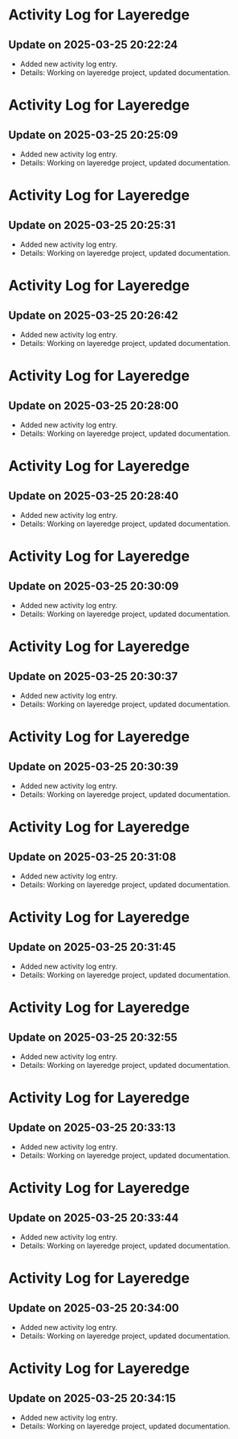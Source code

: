 # Activity Log for Layeredge

## Update on 2025-03-25 20:22:24
- Added new activity log entry.
- Details: Working on layeredge project, updated documentation.

# Activity Log for Layeredge

## Update on 2025-03-25 20:25:09
- Added new activity log entry.
- Details: Working on layeredge project, updated documentation.

# Activity Log for Layeredge

## Update on 2025-03-25 20:25:31
- Added new activity log entry.
- Details: Working on layeredge project, updated documentation.

# Activity Log for Layeredge

## Update on 2025-03-25 20:26:42
- Added new activity log entry.
- Details: Working on layeredge project, updated documentation.

# Activity Log for Layeredge

## Update on 2025-03-25 20:28:00
- Added new activity log entry.
- Details: Working on layeredge project, updated documentation.

# Activity Log for Layeredge

## Update on 2025-03-25 20:28:40
- Added new activity log entry.
- Details: Working on layeredge project, updated documentation.

# Activity Log for Layeredge

## Update on 2025-03-25 20:30:09
- Added new activity log entry.
- Details: Working on layeredge project, updated documentation.

# Activity Log for Layeredge

## Update on 2025-03-25 20:30:37
- Added new activity log entry.
- Details: Working on layeredge project, updated documentation.

# Activity Log for Layeredge

## Update on 2025-03-25 20:30:39
- Added new activity log entry.
- Details: Working on layeredge project, updated documentation.

# Activity Log for Layeredge

## Update on 2025-03-25 20:31:08
- Added new activity log entry.
- Details: Working on layeredge project, updated documentation.

# Activity Log for Layeredge

## Update on 2025-03-25 20:31:45
- Added new activity log entry.
- Details: Working on layeredge project, updated documentation.

# Activity Log for Layeredge

## Update on 2025-03-25 20:32:55
- Added new activity log entry.
- Details: Working on layeredge project, updated documentation.

# Activity Log for Layeredge

## Update on 2025-03-25 20:33:13
- Added new activity log entry.
- Details: Working on layeredge project, updated documentation.

# Activity Log for Layeredge

## Update on 2025-03-25 20:33:44
- Added new activity log entry.
- Details: Working on layeredge project, updated documentation.

# Activity Log for Layeredge

## Update on 2025-03-25 20:34:00
- Added new activity log entry.
- Details: Working on layeredge project, updated documentation.

# Activity Log for Layeredge

## Update on 2025-03-25 20:34:15
- Added new activity log entry.
- Details: Working on layeredge project, updated documentation.


